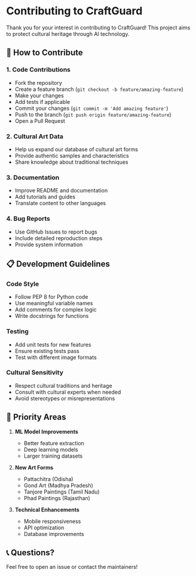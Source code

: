 # Contributing to CraftGuard

Thank you for your interest in contributing to CraftGuard! This project aims to protect cultural heritage through AI technology.

## 🤝 How to Contribute

### 1. Code Contributions
- Fork the repository
- Create a feature branch (`git checkout -b feature/amazing-feature`)
- Make your changes
- Add tests if applicable
- Commit your changes (`git commit -m 'Add amazing feature'`)
- Push to the branch (`git push origin feature/amazing-feature`)
- Open a Pull Request

### 2. Cultural Art Data
- Help us expand our database of cultural art forms
- Provide authentic samples and characteristics
- Share knowledge about traditional techniques

### 3. Documentation
- Improve README and documentation
- Add tutorials and guides
- Translate content to other languages

### 4. Bug Reports
- Use GitHub Issues to report bugs
- Include detailed reproduction steps
- Provide system information

## 📋 Development Guidelines

### Code Style
- Follow PEP 8 for Python code
- Use meaningful variable names
- Add comments for complex logic
- Write docstrings for functions

### Testing
- Add unit tests for new features
- Ensure existing tests pass
- Test with different image formats

### Cultural Sensitivity
- Respect cultural traditions and heritage
- Consult with cultural experts when needed
- Avoid stereotypes or misrepresentations

## 🎯 Priority Areas

1. **ML Model Improvements**
   - Better feature extraction
   - Deep learning models
   - Larger training datasets

2. **New Art Forms**
   - Pattachitra (Odisha)
   - Gond Art (Madhya Pradesh)
   - Tanjore Paintings (Tamil Nadu)
   - Phad Paintings (Rajasthan)

3. **Technical Enhancements**
   - Mobile responsiveness
   - API optimization
   - Database improvements

## 📞 Questions?

Feel free to open an issue or contact the maintainers!
